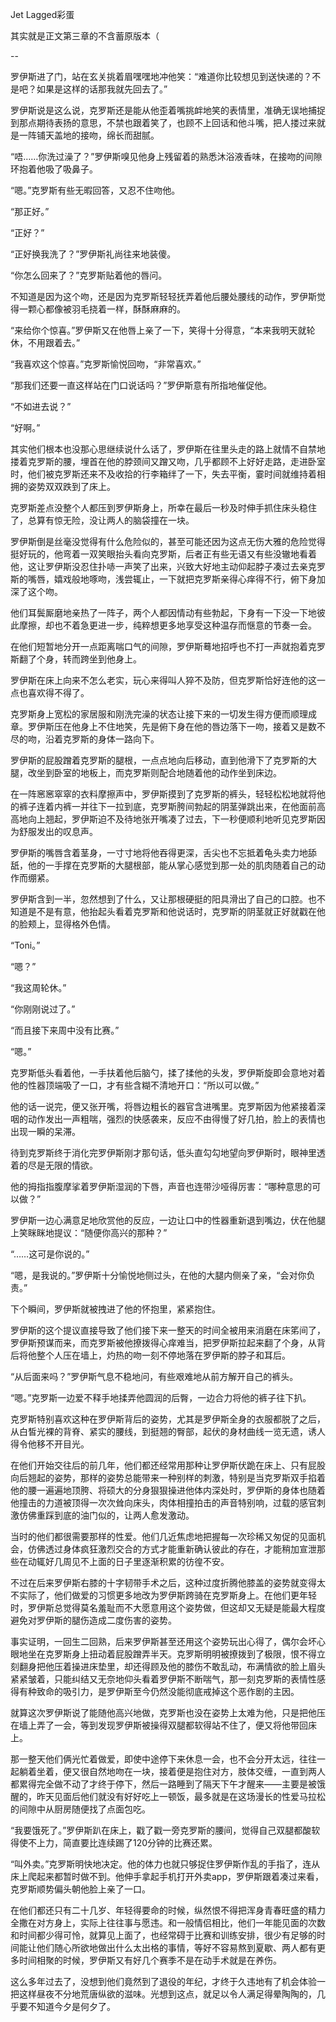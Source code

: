 Jet Lagged彩蛋

其实就是正文第三章的不含蓄原版本（

--

罗伊斯进了门，站在玄关挑着眉嘿嘿地冲他笑：“难道你比较想见到送快递的？不是吧？如果是这样的话那我就先回去了。”

罗伊斯说是这么说，克罗斯还是能从他歪着嘴挑衅地笑的表情里，准确无误地捕捉到那点期待表扬的意思，不禁也跟着笑了，也顾不上回话和他斗嘴，把人搂过来就是一阵铺天盖地的接吻，绵长而甜腻。

“唔……你洗过澡了？”罗伊斯嗅见他身上残留着的熟悉沐浴液香味，在接吻的间隙环抱着他吸了吸鼻子。

“嗯。”克罗斯有些无暇回答，又忍不住吻他。

“那正好。”

“正好？”

“正好换我洗了？”罗伊斯礼尚往来地装傻。

“你怎么回来了？”克罗斯贴着他的唇问。

不知道是因为这个吻，还是因为克罗斯轻轻抚弄着他后腰处腰线的动作，罗伊斯觉得一颗心都像被羽毛挠着一样，酥酥麻麻的。

“来给你个惊喜。”罗伊斯又在他唇上亲了一下，笑得十分得意，“本来我明天就轮休，不用跟着去。”

“我喜欢这个惊喜。”克罗斯愉悦回吻，“非常喜欢。”

“那我们还要一直这样站在门口说话吗？”罗伊斯意有所指地催促他。

“不如进去说？”

“好啊。”

其实他们根本也没那心思继续说什么话了，罗伊斯在往里头走的路上就情不自禁地搂着克罗斯的腰，埋首在他的脖颈间又蹭又吻，几乎都顾不上好好走路，走进卧室时，他们被克罗斯还来不及收拾的行李箱绊了一下，失去平衡，霎时间就维持着相拥的姿势双双跌到了床上。

克罗斯差点没整个人都压到罗伊斯身上，所幸在最后一秒及时伸手抓住床头稳住了，总算有惊无险，没让两人的脑袋撞在一块。

罗伊斯倒是丝毫没觉得有什么危险似的，甚至可能还因为这点无伤大雅的危险觉得挺好玩的，他弯着一双笑眼抬头看向克罗斯，后者正有些无语又有些没辙地看着他，这让罗伊斯没忍住扑哧一声笑了出来，兴致大好地主动仰起脖子凑过去亲克罗斯的嘴唇，嬉戏般地啄吻，浅尝辄止，一下就把克罗斯亲得心痒得不行，俯下身加深了这个吻。

他们耳鬓厮磨地亲热了一阵子，两个人都因情动有些勃起，下身有一下没一下地彼此摩擦，却也不着急更进一步，纯粹想更多地享受这种温存而惬意的节奏一会。

在他们短暂地分开一点距离喘口气的间隙，罗伊斯蓦地招呼也不打一声就抱着克罗斯翻了个身，转而跨坐到他身上。

罗伊斯在床上向来不怎么老实，玩心来得叫人猝不及防，但克罗斯恰好连他的这一点也喜欢得不得了。

克罗斯身上宽松的家居服和刚洗完澡的状态让接下来的一切发生得方便而顺理成章。罗伊斯压在他身上不住地笑，先是俯下身在他的唇边落下一吻，接着又是数不尽的吻，沿着克罗斯的身体一路向下。

罗伊斯的屁股蹭着克罗斯的腿根，一点点地向后移动，直到他滑下了克罗斯的大腿，改坐到卧室的地板上，而克罗斯则配合地随着他的动作坐到床边。

在一阵窸窸窣窣的衣料摩擦声中，罗伊斯摸到了克罗斯的裤头，轻轻松松地就将他的裤子连着内裤一并往下一拉到底，克罗斯胯间勃起的阴茎弹跳出来，在他面前高高地向上翘起，罗伊斯迫不及待地张开嘴凑了过去，下一秒便顺利地听见克罗斯因为舒服发出的叹息声。

罗伊斯的嘴唇含着茎身，一寸寸地将他吞得更深，舌尖也不忘抵着龟头卖力地舔舐，他的一手撑在克罗斯的大腿根部，能从掌心感觉到那一处的肌肉随着自己的动作而绷紧。

罗伊斯含到一半，忽然想到了什么，又让那根硬挺的阳具滑出了自己的口腔。也不知道是不是有意，他抬起头看着克罗斯和他说话时，克罗斯的阴茎就正好就戳在他的脸颊上，显得格外色情。

“Toni。”

“嗯？”

“我这周轮休。”

“你刚刚说过了。”

“而且接下来周中没有比赛。”

“嗯。”

克罗斯低头看着他，一手扶着他后脑勺，揉了揉他的头发，罗伊斯旋即会意地对着他的性器顶端吸了一口，才有些含糊不清地开口：“所以可以做。”

他的话一说完，便又张开嘴，将唇边粗长的器官含进嘴里。克罗斯因为他紧接着深咽的动作发出一声粗喘，强烈的快感袭来，反应不由得慢了好几拍，脸上的表情也出现一瞬的呆滞。

待到克罗斯终于消化完罗伊斯刚才那句话，低头直勾勾地望向罗伊斯时，眼神里透着的尽是无限的情欲。

他的拇指指腹摩挲着罗伊斯湿润的下唇，声音也连带沙哑得厉害：“哪种意思的可以做？”

罗伊斯一边心满意足地欣赏他的反应，一边让口中的性器重新退到嘴边，伏在他腿上笑眯眯地提议：“随便你高兴的那种？”

“……这可是你说的。”

“嗯，是我说的。”罗伊斯十分愉悦地侧过头，在他的大腿内侧亲了亲，“会对你负责。”

下个瞬间，罗伊斯就被拽进了他的怀抱里，紧紧抱住。

罗伊斯的这个提议直接导致了他们接下来一整天的时间全被用来消磨在床笫间了，罗伊斯预谋而来，而克罗斯被他撩拨得心痒难当，把罗伊斯拉起来翻了个身，从背后将他整个人压在墙上，灼热的吻一刻不停地落在罗伊斯的脖子和耳后。

“从后面来吗？”罗伊斯气息不稳地问，有些艰难地从前方解开自己的裤头。

“嗯。”克罗斯一边爱不释手地揉弄他圆润的后臀，一边合力将他的裤子往下扒。

克罗斯特别喜欢这种在罗伊斯背后的姿势，尤其是罗伊斯全身的衣服都脱了之后，从白皙光裸的背脊、紧实的腰线，到挺翘的臀部，起伏的身材曲线一览无遗，诱人得令他移不开目光。

在他们开始交往后的前几年，他们都还经常用那种让罗伊斯伏跪在床上、只有屁股向后翘起的姿势，那样的姿势总能带来一种别样的刺激，特别是当克罗斯双手掐着他的腰一遍遍地顶胯、将硕大的分身狠狠操进他体内深处时，罗伊斯的身体也随着他撞击的力道被顶得一次次耸向床头，肉体相撞拍击的声音特别响，过载的感官刺激仿佛重踩到底的油门似的，让两人愈发激动。

当时的他们都很需要那样的性爱。他们几近焦虑地把握每一次珍稀又匆促的见面机会，仿佛透过身体疯狂激烈交合的方式才能重新确认彼此的存在，才能稍加宣泄那些在动辄好几周见不上面的日子里逐渐积累的彷徨不安。

不过在后来罗伊斯右膝的十字韧带手术之后，这种过度折腾他膝盖的姿势就变得太不实际了，他们做爱的习惯更多地改为罗伊斯跨骑在克罗斯身上。在他们更年轻时，罗伊斯总觉得莫名羞耻而不大愿意用这个姿势做，但这却又无疑是能最大程度避免对罗伊斯的腿伤造成二度伤害的姿势。

事实证明，一回生二回熟，后来罗伊斯甚至还用这个姿势玩出心得了，偶尔会坏心眼地坐在克罗斯身上扭动着屁股蹭弄半天。克罗斯明明被撩拨到了极限，恨不得立刻翻身把他压着操进床垫里，却还得顾及他的膝伤不敢乱动，布满情欲的脸上眉头紧紧皱着，只能纠结又无奈地仰头看着罗伊斯不断喘气，那一刻克罗斯的表情性感得有种致命的吸引力，是罗伊斯至今仍然没能彻底戒掉这个恶作剧的主因。

就算这次罗伊斯说了能随他高兴地做，克罗斯也没在姿势上太难为他，只是把他压在墙上弄了一会，等到发现罗伊斯被操得双腿都软得站不住了，便又将他带回床上。

那一整天他们俩光忙着做爱，即使中途停下来休息一会，也不会分开太远，往往一起躺着坐着，便又很自然地吻在一块，接着便是抱住对方，肢体交缠，一直到两人都累得完全做不动了才终于停下，然后一路睡到了隔天下午才醒来——主要是被饿醒的，昨天见面后他们就没有好好吃上一顿饭，最多就是在这场漫长的性爱马拉松的间隙中从厨房随便找了点面包吃。

“我要饿死了。”罗伊斯趴在床上，戳了戳一旁克罗斯的腰间，觉得自己双腿都酸软得使不上力，简直要比连续踢了120分钟的比赛还累。

“叫外卖。”克罗斯明快地决定。他的体力也就只够捉住罗伊斯作乱的手指了，连从床上爬起来都暂时做不到。他伸手拿起手机打开外卖app，罗伊斯跟着凑过来看，克罗斯顺势偏头朝他脸上亲了一口。

在他们都还只有二十几岁、年轻得要命的时候，纵然恨不得把浑身青春旺盛的精力全撒在对方身上，实际上往往事与愿违。和一般情侣相比，他们一年能见面的次数和时间都少得可怜，就算见上面了，也经常碍于比赛和训练安排，很少有足够的时间能让他们随心所欲地做出什么太出格的事情，等好不容易熬到夏歇、两人都有更多时间相聚的时候，罗伊斯又有好几个赛季不是在动手术就是在养伤。

这么多年过去了，没想到他们竟然到了退役的年纪，才终于久违地有了机会体验一把这样昼夜不分地荒唐纵欲的滋味。光想到这点，就足以令人满足得晕陶陶的，几乎要不知道今夕是何夕了。

